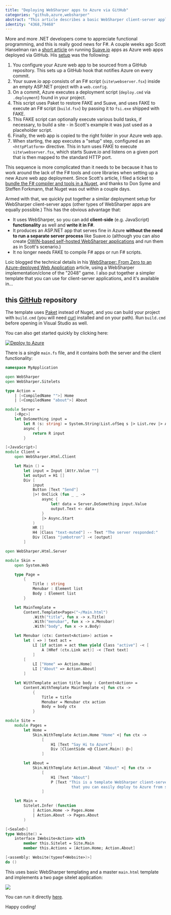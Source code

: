 ```yaml
---
title: "Deploying WebSharper apps to Azure via GitHub"
categories: "github,azure,websharper"
abstract: "This article describes a basic WebSharper client-server application template that you can deploy to Azure via GitHub commits."
identity: "4368,79468"
---
```

More and more .NET developers come to appreciate functional programming, and this is really good news for F#.  A couple weeks ago Scott Hanselman ran a [short article](http://www.hanselman.com/blog/RunningSuaveioAndFWithFAKEInAzureWebAppsWithGitAndTheDeployButton.aspx) on running [Suave.io](http://suave.io) apps as Azure web apps deployed via GitHub.  His [setup](https://github.com/shanselman/suavebootstrapper) was the following:

 1. You configure your Azure web app to be sourced from a GitHub repository. This sets up a GitHub hook that notifies Azure on every commit.
 2. Your suave.io app consists of an F# script (`site\webserver.fsx`) inside an empty ASP.NET project with a `web.config`.
 3. On a commit, Azure executes a deployment script (`deploy.cmd` via `.deployment`) found in your project.
 4. This script uses Paket to restore FAKE and Suave, and uses FAKE to execute an F# script (`build.fsx`) by passing it to `fsi.exe` shipped with FAKE.
 5. This FAKE script can optionally execute various build tasks, if necessary, to build a site - in Scott's example it was just used as a placeholder script.
 6. Finally, the web app is copied to the right folder in your Azure web app.
 7. When starting, the app executes a "setup" step, configured as an `<httpPlatform>` directive. This in turn uses FAKE to execute `site\webserver.fsx`, which starts Suave.io and listens on a given port that is then mapped to the standard HTTP port.
 
This sequence is more complicated than it needs to be because it has to work around the lack of the F# tools and core libraries when setting up a new Azure web app deployment. Since Scott's article, I filed a ticket to [bundle the F# compiler and tools in a Nuget](https://github.com/fsharp/fsharp/issues/408), and thanks to Don Syme and Steffen Forkmann, that Nuget was out within a couple days.

Armed with that, we quickly put together a similar deployment setup for WebSharper client-server apps (other types of WebSharper apps are equally possible.) This has the obvious advantage that:

 * It uses WebSharper, so you can add **client-side** (e.g. JavaScript) **functionality** as well and **write it in F#**.
 * It produces an ASP.NET app that serves fine in Azure **without the need to run a separate server process** like Suave.io (although you can also create [OWIN-based self-hosted WebSharper applications](/user/granicz/20141113-self-hosted-websharper-application-template-available.md) and run them as in Scott's scenario.)
 * It no longer needs FAKE to compile F# apps or run F# scripts.

Loic blogged the technical details in his [WebSharper: From Zero to an Azure-deployed Web Application](/user/denuziere/20150512-websharper-from-zero-to-an-azure-deployed-web-application.md) article, using a WebSharper implementation/clone of the "2048" game.  I also put together a simpler template that you can use for client-server applications, and it's available in...

## this [GitHub](https://github.com/intellifactory/ClientServer.Azure) repository

The template uses [Paket](http://fsprojects.github.io/Paket/) instead of Nuget, and you can build your project with `build.cmd` (you will need [curl](http://curl.haxx.se/download.html) installed and on your path). Run `build.cmd` before opening in Visual Studio as well.

You can also get started quickly by clicking here:

[![Deploy to Azure](http://azuredeploy.net/deploybutton.png)](https://azuredeploy.net/?repository=https://github.com/intellifactory/ClientServer.Azure)

There is a single `main.fs` file, and it contains both the server and the client functionality:

```fsharp
namespace MyApplication

open WebSharper
open WebSharper.Sitelets

type Action =
    | [<CompiledName "">] Home
    | [<CompiledName "about">] About

module Server =
    [<Rpc>]
    let DoSomething input =
        let R (s: string) = System.String(List.ofSeq s |> List.rev |> Array.ofList)
        async {
            return R input
        }

[<JavaScript>]
module Client =
    open WebSharper.Html.Client

    let Main () =
        let input = Input [Attr.Value ""]
        let output = H1 []
        Div [
            input
            Button [Text "Send"]
            |>! OnClick (fun _ _ ->
                async {
                    let! data = Server.DoSomething input.Value
                    output.Text <- data
                }
                |> Async.Start
            )
            HR []
            H4 [Class "text-muted"] -- Text "The server responded:"
            Div [Class "jumbotron"] -< [output]
        ]

open WebSharper.Html.Server

module Skin =
    open System.Web

    type Page =
        {
            Title : string
            Menubar : Element list
            Body : Element list
        }

    let MainTemplate =
        Content.Template<Page>("~/Main.html")
            .With("title", fun x -> x.Title)
            .With("menubar", fun x -> x.Menubar)
            .With("body", fun x -> x.Body)

    let Menubar (ctx: Context<Action>) action =
        let ( => ) text act =
            LI [if action = act then yield Class "active"] -< [
                A [HRef (ctx.Link act)] -< [Text text]
            ]
        [
            LI ["Home" => Action.Home]
            LI ["About" => Action.About]
        ]

    let WithTemplate action title body : Content<Action> =
        Content.WithTemplate MainTemplate <| fun ctx ->
            {
                Title = title
                Menubar = Menubar ctx action
                Body = body ctx
            }

module Site =
    module Pages =
        let Home =
            Skin.WithTemplate Action.Home "Home" <| fun ctx ->
                [
                    H1 [Text "Say Hi to Azure"]
                    Div [ClientSide <@ Client.Main() @>]
                ]

        let About =
            Skin.WithTemplate Action.About "About" <| fun ctx ->
                [
                    H1 [Text "About"]
                    P [Text "This is a template WebSharper client-server application
                             that you can easily deploy to Azure from source control."]
                ]

    let Main =
        Sitelet.Infer (function
            | Action.Home -> Pages.Home
            | Action.About -> Pages.About
        )

[<Sealed>]
type Website() =
    interface IWebsite<Action> with
        member this.Sitelet = Site.Main
        member this.Actions = [Action.Home; Action.About]

[<assembly: Website(typeof<Website>)>]
do ()
```

This uses basic WebSharper templating and a master `main.html` template and implements a two page sitelet application:

![](http://i.imgur.com/jaRxS2Q.png)

You can run it directly [here](http://websharper-clientserver.azurewebsites.net/).

Happy coding!
